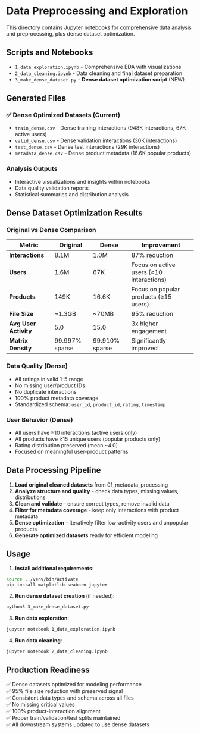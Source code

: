# Data Preprocessing and Exploration

This directory contains Jupyter notebooks for comprehensive data analysis and preprocessing, plus dense dataset optimization.

## Scripts and Notebooks

- `1_data_exploration.ipynb` - Comprehensive EDA with visualizations
- `2_data_cleaning.ipynb` - Data cleaning and final dataset preparation
- `3_make_dense_dataset.py` - **Dense dataset optimization script** (NEW)

## Generated Files

### ✅ Dense Optimized Datasets (Current)
- `train_dense.csv` - Dense training interactions (948K interactions, 67K active users)
- `valid_dense.csv` - Dense validation interactions (30K interactions)  
- `test_dense.csv` - Dense test interactions (29K interactions)
- `metadata_dense.csv` - Dense product metadata (16.6K popular products)

### Analysis Outputs
- Interactive visualizations and insights within notebooks
- Data quality validation reports
- Statistical summaries and distribution analysis

## Dense Dataset Optimization Results

### Original vs Dense Comparison
| Metric | Original | Dense | Improvement |
|--------|----------|-------|-------------|
| **Interactions** | 8.1M | 1.0M | 87% reduction |
| **Users** | 1.6M | 67K | Focus on active users (≥10 interactions) |
| **Products** | 149K | 16.6K | Focus on popular products (≥15 users) |
| **File Size** | ~1.3GB | ~70MB | 95% reduction |
| **Avg User Activity** | 5.0 | 15.0 | 3x higher engagement |
| **Matrix Density** | 99.997% sparse | 99.910% sparse | Significantly improved |

### Data Quality (Dense)
- All ratings in valid 1-5 range
- No missing user/product IDs
- No duplicate interactions
- 100% product metadata coverage
- Standardized schema: `user_id`, `product_id`, `rating`, `timestamp`

### User Behavior (Dense)
- All users have ≥10 interactions (active users only)
- All products have ≥15 unique users (popular products only)
- Rating distribution preserved (mean ~4.0)
- Focused on meaningful user-product patterns

## Data Processing Pipeline

1. **Load original cleaned datasets** from 01_metadata_processing
2. **Analyze structure and quality** - check data types, missing values, distributions
3. **Clean and validate** - ensure correct types, remove invalid data
4. **Filter for metadata coverage** - keep only interactions with product metadata
5. **Dense optimization** - iteratively filter low-activity users and unpopular products
6. **Generate optimized datasets** ready for efficient modeling

## Usage

1. **Install additional requirements**:
```bash
source ../venv/bin/activate
pip install matplotlib seaborn jupyter
```

2. **Run dense dataset creation** (if needed):
```bash
python3 3_make_dense_dataset.py
```

3. **Run data exploration**:
```bash
jupyter notebook 1_data_exploration.ipynb
```

4. **Run data cleaning**:
```bash
jupyter notebook 2_data_cleaning.ipynb
```

## Production Readiness

✅ Dense datasets optimized for modeling performance  
✅ 95% file size reduction with preserved signal  
✅ Consistent data types and schema across all files  
✅ No missing critical values  
✅ 100% product-interaction alignment  
✅ Proper train/validation/test splits maintained  
✅ All downstream systems updated to use dense datasets